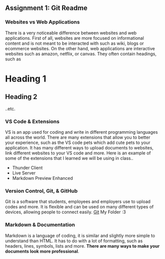 ## Assignment 1: Git Readme

### Websites vs Web Applications

There is a very noticeable difference between websites and web applications. First of all, websites are more focused on informational content and is not meant to be interacted with such as wiki, blogs or ecommerce websites. On the other hand, web applications are interactive websites such as amazon, netflix, or canvas. They often contain headings, such as 
# Heading 1
## Heading 2 
..etc. 

### VS Code & Extensions

VS is an app used for coding and write in different programming languages all across the world. There are many extensions that allow you to better your experience, such as the VS code pets which add cute pets to your application. It has many different ways to upload documents to websites, link different websites to your VS code and more. Here is an example of some of the extensions that I learned we will be using in class.. 
* Thunder Client
* Live Server
* Markdown Preview Enhanced

### Version Control, Git, & GitHub

Git is a software that students, employees and employers use to upload codes and more. It is flexible and can be used on many different types of devices, allowing people to connect easily. 
[Git](https://github.com/kemowry/Spring-2025) My Folder :3

### Markdown & Documentation

Markdown is a language of coding, it is similar and slightly more simple to understand than HTML. It has to do with a lot of formatting, such as headers, lines, symbols, lists and more. **There are many ways to make your documents look more professional**.